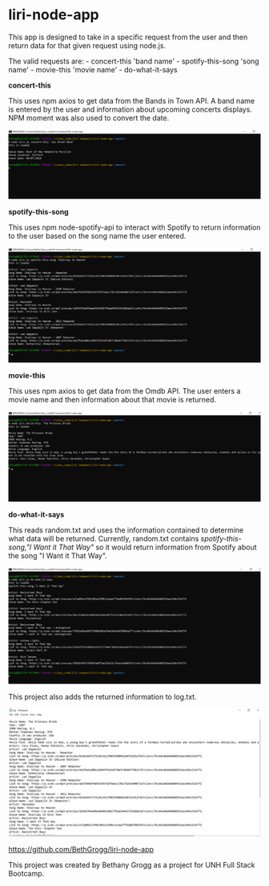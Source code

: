 # liri-node-app

This app is designed to take in a specific request from the user and then return data for that given request using node.js.

The valid requests are:
    - concert-this 'band name'
    - spotify-this-song 'song name'
    - movie-this 'movie name'
    - do-what-it-says

**concert-this**

This uses npm axios to get data from the Bands in Town API.  A band name is entered by the user and information about upcoming concerts displays. NPM moment was also used to convert the date.

![concert-this](/concert-this.png)

**spotify-this-song**

This uses npm node-spotify-api to interact with Spotify to return information to the user based on the song name the user entered.

![spotify-this-song](/spotify-this-song.png)

**movie-this**

This uses npm axios to get data from the Omdb API.  The user enters a movie name and then information about that movie is returned.

![movie-this](/movie-this.png)

**do-what-it-says**

This reads random.txt and uses the information contained to determine what data will be returned.  Currently, random.txt contains *spotify-this-song,"I Want it That Way"* so it would return information from Spotify about the song "I Want it That Way".

![do-what-it-says](/do-what-it-says.png)

This project also adds the returned information to log.txt.

![adding-to-log](/adding-to-log.png)

https://github.com/BethGrogg/liri-node-app

This project was created by Bethany Grogg as a project for UNH Full Stack Bootcamp.